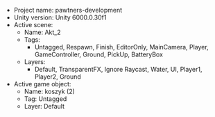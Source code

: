 <!-- UNITY CODE ASSIST INSTRUCTIONS START -->
- Project name: pawtners-development
- Unity version: Unity 6000.0.30f1
- Active scene:
  - Name: Akt_2
  - Tags:
    - Untagged, Respawn, Finish, EditorOnly, MainCamera, Player, GameController, Ground, PickUp, BatteryBox
  - Layers:
    - Default, TransparentFX, Ignore Raycast, Water, UI, Player1, Player2, Ground
- Active game object:
  - Name: koszyk (2)
  - Tag: Untagged
  - Layer: Default
<!-- UNITY CODE ASSIST INSTRUCTIONS END -->
